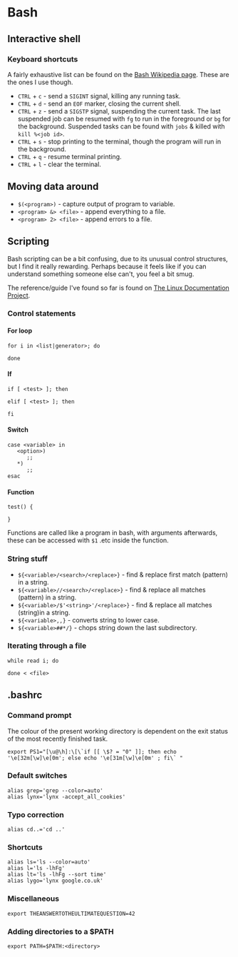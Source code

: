 # Bash


## Interactive shell

### Keyboard shortcuts

A fairly exhaustive list can be found on the [Bash Wikipedia page](http://en.wikipedia.org/wiki/Bash_(Unix_shell)). These are the ones I use though.

* `CTRL` + `c` - send a `SIGINT` signal, killing any running task.
* `CTRL` + `d` - send an `EOF` marker, closing the current shell.
* `CTRL` + `z` - send a `SIGSTP` signal, suspending the current task. The last suspended job can be resumed with `fg` to run in the foreground or `bg` for the background. Suspended tasks can be found with `jobs` & killed with `kill %<job id>`.
* `CTRL` + `s` - stop printing to the terminal, though the program will run in the background.
* `CTRL` + `q` - resume terminal printing.
* `CTRL` + `l` - clear the terminal.

## Moving data around

* `$(<program>)` - capture output of program to variable.
* `<program> &> <file>` - append everything to a file.
* `<program> 2> <file>` - append errors to a file.


## Scripting

Bash scripting can be a bit confusing, due to its unusual control structures, but I find it really rewarding. Perhaps because it feels like if you can understand something someone else can't, you feel a bit smug.

The reference/guide I've found so far is found on [The Linux Documentation Project](http://tldp.org/LDP/Bash-Beginners-Guide/html/).

### Control statements

#### For loop

    for i in <list|generator>; do

    done

#### If

    if [ <test> ]; then

    elif [ <test> ]; then

    fi

#### Switch

    case <variable> in
       <option>)
          ;;
       *)
          ;;
    esac


#### Function

    test() {
         
    }

Functions are called like a program in bash, with arguments afterwards, these can be accessed with `$1` .etc inside the function.


### String stuff

* `${<variable>/<search>/<replace>}` - find & replace first match (pattern) in a string.
* `${<variable>//<search>/<replace>}` - find & replace all matches (pattern) in a string.
* `${<variable>/$'<string>'/<replace>}` - find & replace all matches (string)in a string.
* `${<variable>,,}` - converts string to lower case.
* `${<variable>##*/}` - chops string down the last subdirectory.


### Iterating through a file


    while read i; do
       
    done < <file>


## .bashrc


### Command prompt

The colour of the present working directory is dependent on the exit status of the most recently finished task.
    
    export PS1="[\u@\h]:\[\`if [[ \$? = "0" ]]; then echo '\e[32m[\w]\e[0m'; else echo '\e[31m[\w]\e[0m' ; fi\` "

### Default switches

    alias grep='grep --color=auto'
    alias lynx='lynx -accept_all_cookies'

### Typo correction

    alias cd..='cd ..'
    
### Shortcuts

    alias ls='ls --color=auto'
    alias l='ls -lhFg'
    alias lt='ls -lhFg --sort time'
    alias lygo='lynx google.co.uk' 

### Miscellaneous

    export THEANSWERTOTHEULTIMATEQUESTION=42
    
### Adding directories to a $PATH

    export PATH=$PATH:<directory>

